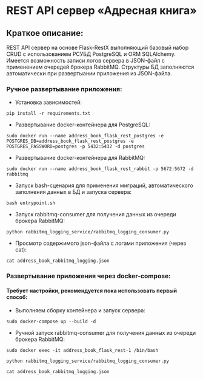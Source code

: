 # REST API сервер «Адресная книга»

## Краткое описание:
REST API сервер на основе Flask-RestX выполняющий базовый набор CRUD с использованием РСУБД PostgreSQL и ORM SQLAlchemy.
Имеется возможность записи логов сервера в JSON-файл с применением очередей брокера RabbitMQ.
Структуры БД заполняются автоматически при развертыании приложения из JSON-файла.

### Ручное развертывание приложения:
- Установка зависимостей:
```shell
pip install -r requirements.txt
```
- Развертывание docker-контейнера для PostgreSQL:
```shell
sudo docker run --name address_book_flask_rest_postgres -e POSTGRES_DB=address_book_flask_rest_postgres -e POSTGRES_PASSWORD=postgres -p 5432:5432 -d postgres
```
- Развертывание docker-контейнера для RabbitMQ:
```shell
sudo docker run --name address_book_flask_rest_rabbit -p 5672:5672 -d rabbitmq
```
- Запуск bash-сценария для применения миграций, автоматического заполнения данных в БД и 
запуска сервера:
```shell
bash entrypoint.sh
```
- Запуск rabbitmq-consumer для получения данных из очереди брокера RabbitMQ:
```shell
python rabbitmq_logging_service/rabbitmq_logging_consumer.py
```
- Просмотр содержимого json-файла с логами приложения (через cat):
```shell
cat address_book_rabbitmq_logging.json
```
### Развертывание приложения через docker-compose:
#### Требует настройки, рекомендуется пока использовать первый способ:
- Выполняем сборку контейнера и запуск сервера:
```shell
sudo docker-compose up --build -d
```
- Ручной запуск rabbitmq-consumer для получения данных из очереди брокера RabbitMQ:
```shell
sudo docker exec -it address_book_flask_rest-1 /bin/bash
```
```shell
python rabbitmq_logging_service/rabbitmq_logging_consumer.py
```
```shell
cat address_book_rabbitmq_logging.json
```
